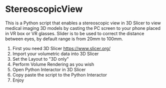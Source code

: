 # StereoscopicView
This is a Python script that enables a stereoscopic view in 3D Slicer to view medical imaging 3D models by casting the PC screen to your phone placed in VR box or VR glasses. Slider is to be used to correct the distance between eyes, by default range is from 20mm to 100mm.

1) First you need 3D Slicer https://www.slicer.org/
2) Import your volumetric data into 3D Slicer
3) Set the Layout to "3D only"
4) Perform Volume Rendering as you wish
5) Open Python Interactor in 3D Slicer
6) Copy paste the script to the Python Interactor
7) Enjoy
